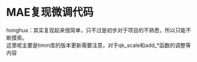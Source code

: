# MAE复现微调代码
honghua：其实复现起来很简单，只不过是初步对于项目的不熟悉，所以只能不断摸索。\
这里呢主要是timm库的版本更新需要注意，对于qk_scale和add_*函数的调整等内容